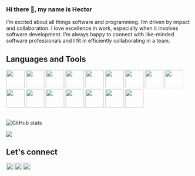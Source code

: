 ### Hi there 👋, my name is Hector

<!-- <img align="right" alt="GIF" src="" width="400" height="400" /> -->

I’m excited about all things software and programming. I’m driven by impact and collaboration. I love excellence in work, especially when it involves software development. I’m always happy to connect with like-minded software professionals and I fit in efficiently collaborating in a team.

## Languages and Tools
<div>
<img src='https://cdn.jsdelivr.net/gh/devicons/devicon/icons/javascript/javascript-plain.svg' height='50' weight='50'/>
<img src="https://cdn.jsdelivr.net/gh/devicons/devicon/icons/typescript/typescript-original.svg"  height='50' weight='50'/> 
 <img src="https://cdn.jsdelivr.net/gh/devicons/devicon/icons/react/react-original-wordmark.svg" height='50' weight='50'/>
<img src="https://cdn.jsdelivr.net/gh/devicons/devicon/icons/nodejs/nodejs-original.svg" height='50' weight='50'/>
<img src="https://cdn.jsdelivr.net/gh/devicons/devicon/icons/python/python-original.svg"  height='50' weight='50'/>
<img src="https://cdn.jsdelivr.net/gh/devicons/devicon/icons/go/go-original.svg" height='50' weight='50'/> 
 <img src="https://cdn.jsdelivr.net/gh/devicons/devicon/icons/c/c-original.svg" height='50' weight='50'/>
 <img src="https://cdn.jsdelivr.net/gh/devicons/devicon/icons/csharp/csharp-original.svg" height='50' weight='50'/>
<img src="https://cdn.jsdelivr.net/gh/devicons/devicon/icons/mongodb/mongodb-original.svg" height='50' weight='50'/>        
<img src="https://cdn.jsdelivr.net/gh/devicons/devicon/icons/postgresql/postgresql-original.svg" height='50' weight='50'/>
<img src="https://cdn.jsdelivr.net/gh/devicons/devicon/icons/graphql/graphql-plain.svg" height='50' weight='50'/> 
<img src="https://cdn.jsdelivr.net/gh/devicons/devicon/icons/tailwindcss/tailwindcss-plain.svg" height='50' weight='50'/>   
<img src="https://cdn.jsdelivr.net/gh/devicons/devicon/icons/bootstrap/bootstrap-original.svg" height='50' weight='50'/>
<img src="https://cdn.jsdelivr.net/gh/devicons/devicon/icons/docker/docker-original.svg" height='50' weight='50 />                         
<img src="https://cdn.jsdelivr.net/gh/devicons/devicon/icons/amazonwebservices/amazonwebservices-plain-wordmark.svg" height='50' weight='50' />       
<img src="https://cdn.jsdelivr.net/gh/devicons/devicon/icons/azure/azure-original.svg" height='50' weight='50'/>  
<img src="https://cdn.jsdelivr.net/gh/devicons/devicon/icons/firebase/firebase-plain.svg" height='50' weight='50' />
          
</div>        
        
## 
![GitHub stats](https://github-readme-stats.vercel.app/api?username=hector-munachi&show_icons=true&theme=dark)  

![](https://komarev.com/ghpvc/?username=hector-munachi&color=red)

## Let's connect
<a href="https://twitter.com/hector_munachi">
 <img src="https://cdn.jsdelivr.net/gh/devicons/devicon/icons/twitter/twitter-original.svg" align="left" height='20' weight='20' />
</a>
<a href="https://www.linkedin.com/in/hector-munachi">
 <img src="https://cdn.jsdelivr.net/gh/devicons/devicon/icons/linkedin/linkedin-original.svg" align="left" height='20' weight='20' />
</a>
<a href="https://hectormunachi.hashnode.dev/">
 <img src="https://raw.githubusercontent.com/danielcranney/readme-generator/main/public/icons/socials/hashnode.svg" width="20" height="20" />
</a>


